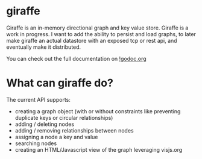# giraffe
Giraffe is an in-memory directional graph and key value store. Giraffe is a work in progress. I want to add the ability to persist and load graphs, to later make giraffe an actual datastore with an exposed tcp or rest api, and eventually make it distributed.

You can check out the full documentation on [!godoc.org](https://godoc.org/github.com/sethgrid/giraffe)

# What can giraffe do?
The current API supports:
- creating a graph object (with or without constraints like preventing duplicate keys or circular relationships)
- adding / deleting nodes
- adding / removing relationships between nodes
- assigning a node a key and value
- searching nodes
- creating an HTML/Javascript view of the graph leveraging visjs.org
